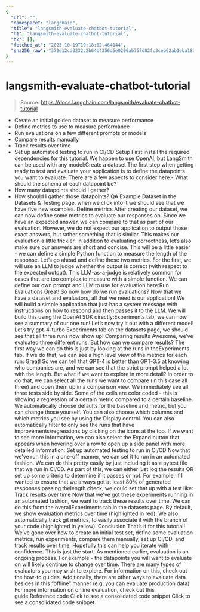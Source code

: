 ```yaml
---
{
  "url": "",
  "namespace": "langchain",
  "title": "langsmith-evaluate-chatbot-tutorial",
  "h1": "langsmith-evaluate-chatbot-tutorial",
  "h2": [],
  "fetched_at": "2025-10-19T19:18:02.464144",
  "sha256_raw": "372e12cd3232c2b64b4356d5e0206ab757d82fc3ceb62ab1eba1835f906f28d3"
}
---
```


# langsmith-evaluate-chatbot-tutorial

> Source: https://docs.langchain.com/langsmith/evaluate-chatbot-tutorial

- Create an initial golden dataset to measure performance
- Define metrics to use to measure performance
- Run evaluations on a few different prompts or models
- Compare results manually
- Track results over time
- Set up automated testing to run in CI/CD
Setup
First install the required dependencies for this tutorial. We happen to use OpenAI, but LangSmith can be used with any model:Create a dataset
The first step when getting ready to test and evaluate your application is to define the datapoints you want to evaluate. There are a few aspects to consider here:- What should the schema of each datapoint be?
- How many datapoints should I gather?
- How should I gather those datapoints?
QA Example Dataset
in the Datasets & Testing
page, when we click into it we should see that we have five new examples.
Define metrics
After creating our dataset, we can now define some metrics to evaluate our responses on. Since we have an expected answer, we can compare to that as part of our evaluation. However, we do not expect our application to output those exact answers, but rather something that is similar. This makes our evaluation a little trickier. In addition to evaluating correctness, let’s also make sure our answers are short and concise. This will be a little easier - we can define a simple Python function to measure the length of the response. Let’s go ahead and define these two metrics. For the first, we will use an LLM to judge whether the output is correct (with respect to the expected output). This LLM-as-a-judge is relatively common for cases that are too complex to measure with a simple function. We can define our own prompt and LLM to use for evaluation here:Run Evaluations
Great! So now how do we run evaluations? Now that we have a dataset and evaluators, all that we need is our application! We will build a simple application that just has a system message with instructions on how to respond and then passes it to the LLM. We will build this using the OpenAI SDK directly:Experiments
tab, we can now see a summary of our one run!
Let’s now try it out with a different model! Let’s try gpt-4-turbo
Experiments
tab on the datasets page, we should see that all three runs now show up!
Comparing results
Awesome, we’ve evaluated three different runs. But how can we compare results? The first way we can do this is just by looking at the runs in theExperiments
tab. If we do that, we can see a high level view of the metrics for each run:
Great! So we can tell that GPT-4 is better than GPT-3.5 at knowing who companies are, and we can see that the strict prompt helped a lot with the length. But what if we want to explore in more detail?
In order to do that, we can select all the runs we want to compare (in this case all three) and open them up in a comparison view. We immediately see all three tests side by side. Some of the cells are color coded - this is showing a regression of a certain metric compared to a certain baseline. We automatically choose defaults for the baseline and metric, but you can change those yourself. You can also choose which columns and which metrics you see by using the Display
control. You can also automatically filter to only see the runs that have improvements/regressions by clicking on the icons at the top.
If we want to see more information, we can also select the Expand
button that appears when hovering over a row to open up a side panel with more detailed information:
Set up automated testing to run in CI/CD
Now that we’ve run this in a one-off manner, we can set it to run in an automated fashion. We can do this pretty easily by just including it as a pytest file that we run in CI/CD. As part of this, we can either just log the results OR set up some criteria to determine if it passes or not. For example, if I wanted to ensure that we always got at least 80% of generated responses passing thelength
check, we could set that up with a test like:
Track results over time
Now that we’ve got these experiments running in an automated fashion, we want to track these results over time. We can do this from the overallExperiments
tab in the datasets page. By default, we show evaluation metrics over time (highlighted in red). We also automatically track git metrics, to easily associate it with the branch of your code (highlighted in yellow).
Conclusion
That’s it for this tutorial! We’ve gone over how to create an initial test set, define some evaluation metrics, run experiments, compare them manually, set up CI/CD, and track results over time. Hopefully this can help you iterate with confidence. This is just the start. As mentioned earlier, evaluation is an ongoing process. For example - the datapoints you will want to evaluate on will likely continue to change over time. There are many types of evaluators you may wish to explore. For information on this, check out the how-to guides. Additionally, there are other ways to evaluate data besides in this “offline” manner (e.g. you can evaluate production data). For more information on online evaluation, check out this guide.Reference code
Click to see a consolidated code snippet
Click to see a consolidated code snippet
